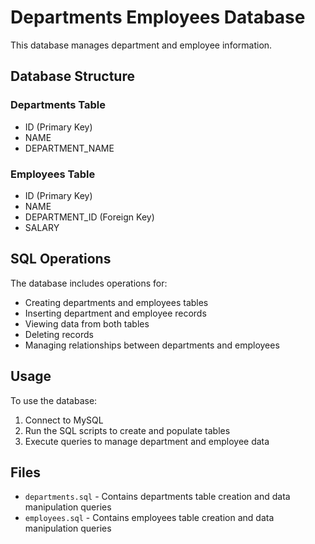 # Departments Employees Database

This database manages department and employee information.

## Database Structure

### Departments Table

- ID (Primary Key)
- NAME
- DEPARTMENT_NAME

### Employees Table

- ID (Primary Key)
- NAME
- DEPARTMENT_ID (Foreign Key)
- SALARY

## SQL Operations

The database includes operations for:

- Creating departments and employees tables
- Inserting department and employee records
- Viewing data from both tables
- Deleting records
- Managing relationships between departments and employees

## Usage

To use the database:

1. Connect to MySQL
2. Run the SQL scripts to create and populate tables
3. Execute queries to manage department and employee data

## Files

- `departments.sql` - Contains departments table creation and data manipulation queries
- `employees.sql` - Contains employees table creation and data manipulation queries
